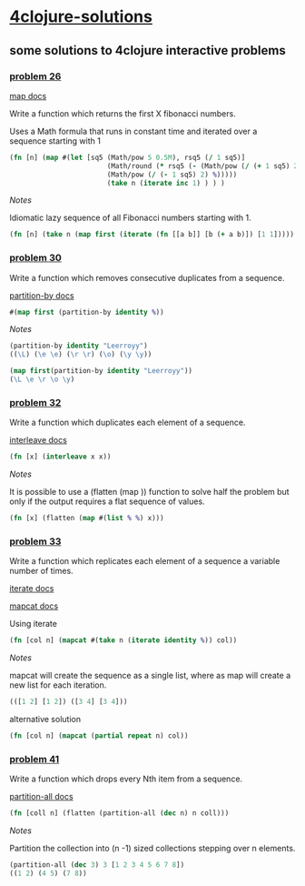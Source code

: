 # [4clojure-solutions](http://www.4clojure.com/)
## some solutions to 4clojure interactive problems

### [problem 26](http://www.4clojure.com/problem/26)

[map docs](https://clojuredocs.org/clojure.core/map)

Write a function which returns the first X fibonacci numbers.

Uses a Math formula that runs in constant time and iterated over a sequence starting with 1

~~~clojure
(fn [n] (map #(let [sq5 (Math/pow 5 0.5M), rsq5 (/ 1 sq5)]
                        (Math/round (* rsq5 (- (Math/pow (/ (+ 1 sq5) 2) %)
                        (Math/pow (/ (- 1 sq5) 2) %)))))
                        (take n (iterate inc 1) ) ) ) 
~~~

_Notes_

Idiomatic lazy sequence of all Fibonacci numbers starting with 1.

~~~clojure
(fn [n] (take n (map first (iterate (fn [[a b]] [b (+ a b)]) [1 1]))))
~~~

### [problem 30](https://4clojure.com/problem/30)

Write a function which removes consecutive duplicates from a sequence.

[partition-by docs](https://clojuredocs.org/clojure.core/partition-by)

~~~clojure
#(map first (partition-by identity %))
~~~

_Notes_

~~~clojure 
(partition-by identity "Leerroyy") 
((\L) (\e \e) (\r \r) (\o) (\y \y))

(map first(partition-by identity "Leerroyy"))
(\L \e \r \o \y)
~~~

### [problem 32](https://4clojure.com/problem/32)

Write a function which duplicates each element of a sequence.

[interleave docs](https://clojuredocs.org/clojure.core/interleave)

~~~clojure
(fn [x] (interleave x x))
~~~

_Notes_

It is possible to use a (flatten (map )) function to solve half the problem but only if the output requires a flat sequence of values.

~~~clojure
(fn [x] (flatten (map #(list % %) x)))
~~~

### [problem 33](https://4clojure.com/problem/33)

Write a function which replicates each element of a sequence a variable number of times.

[iterate docs](https://clojuredocs.org/clojure.core/iterate)

[mapcat docs](https://clojuredocs.org/clojure.core/mapcat)

Using iterate

~~~clojure
(fn [col n] (mapcat #(take n (iterate identity %)) col))
~~~

_Notes_

mapcat will create the sequence as a single list, where as map will create a new list for each iteration.

~~~clojure
(([1 2] [1 2]) ([3 4] [3 4]))
~~~

alternative solution

~~~clojure
(fn [col n] (mapcat (partial repeat n) col))
~~~

### [problem 41](https://4clojure.com/problem41)

Write a function which drops every Nth item from a sequence.

[partition-all docs](https://clojuredocs.org/clojure.core/partition-all)

~~~clojure
(fn [coll n] (flatten (partition-all (dec n) n coll)))
~~~

_Notes_

Partition the collection into (n -1) sized collections stepping over n elements.

~~~clojure
(partition-all (dec 3) 3 [1 2 3 4 5 6 7 8])
((1 2) (4 5) (7 8))
~~~
